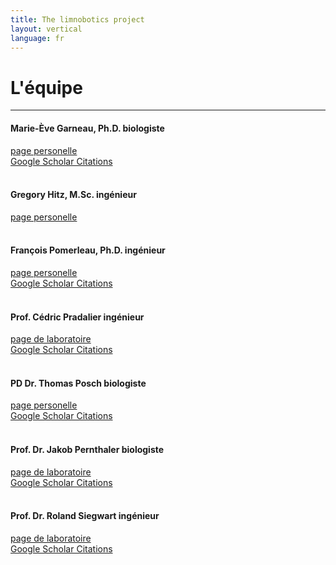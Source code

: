 ```yaml
---
title: The limnobotics project
layout: vertical 
language: fr 
---
```


# L\'équipe 
-----

#### Marie-Ève Garneau, Ph.D. <span class="people-role">biologiste</span>
[page personelle](http://www.cen.ulaval.ca/warwickvincent/people/MEGarneau.html)  
[Google Scholar Citations](https://scholar.google.com/citations?user=J5kGUDMAAAAJ&hl=fr)  
<br>

#### Gregory Hitz, M.Sc. <span class="people-role">ingénieur</span>
[page personelle](http://www.asl.ethz.ch/people/hitzg)  
<br>

#### François Pomerleau, Ph.D. <span class="people-role">ingénieur</span>
[page personelle](http://asrl.utias.utoronto.ca/~pomerlef/)  
[Google Scholar Citations](https://scholar.google.com/citations?user=FJ9IqNoAAAAJ&hl=fr)  
<br>

#### Prof. Cédric Pradalier <span class="people-role">ingénieur</span>
[page de laboratoire](http://dream.georgiatech-metz.fr/?q=node/7)  
[Google Scholar Citations](https://scholar.google.com/citations?user=4_1DZoYAAAAJ&hl=fr)  
<br>

#### PD Dr. Thomas Posch <span class="people-role">biologiste</span>
[page personelle](http://botserv2.uzh.ch/home/members_moreDetails_cms.php?kunden_ID=00513)  
[Google Scholar Citations](https://scholar.google.com/citations?user=PtroPp8AAAAJ&hl=fr)  
<br>

#### Prof. Dr. Jakob Pernthaler <span class="people-role">biologiste</span>
[page de laboratoire](http://www.botinst.uzh.ch/research/limnology/pernthaler.html)  
[Google Scholar Citations](https://scholar.google.com/citations?user=0cjlSaYAAAAJ&hl=fr)  
<br>

#### Prof. Dr. Roland Siegwart <span class="people-role">ingénieur</span>
[page de laboratoire](http://www.asl.ethz.ch/people/rolandsi)  
[Google Scholar Citations](https://scholar.google.com/citations?user=MDIyLnwAAAAJ&hl=fr)  
<br>
